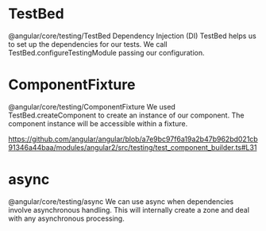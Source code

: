 # TestBed
@angular/core/testing/TestBed
Dependency Injection (DI)
TestBed helps us to set up the dependencies for our tests. We call
TestBed.configureTestingModule passing our configuration.


# ComponentFixture
@angular/core/testing/ComponentFixture
We used TestBed.createComponent to create an instance of our component. The component
instance will be accessible within a fixture.

https://github.com/angular/angular/blob/a7e9bc97f6a19a2b47b962bd021cb91346a44baa/modules/angular2/src/testing/test_component_builder.ts#L31


# async
@angular/core/testing/async
We can use async when dependencies involve asynchronous handling. This will
internally create a zone and deal with any asynchronous processing.
